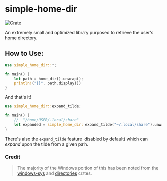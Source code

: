 # simple-home-dir
[![Crate](https://img.shields.io/crates/v/simple-home-dir.svg)](https://crates.io/crates/simple-home-dir)

An extremely small and optimized library purposed to retrieve the user's home directory.

## How to Use:
```rust
use simple_home_dir::*;

fn main() {
    let path = home_dir().unwrap();
    println!("{}", path.display())
}
```
And that's it!
```rust
use simple_home_dir::expand_tilde;

fn main() {
    //  "/home/USER/.local/share"
    let expanded = simple_home_dir::expand_tilde("~/.local/share").unwrap();
}
```
There's also the `expand_tilde` feature (disabled by default) which can *expand* upon the tilde from a given path.

### Credit
> The majority of the Windows portion of this has been noted from the [windows-sys](https://crates.io/crates/windows-sys) and [directories](https://crates.io/crates/directories) crates.
